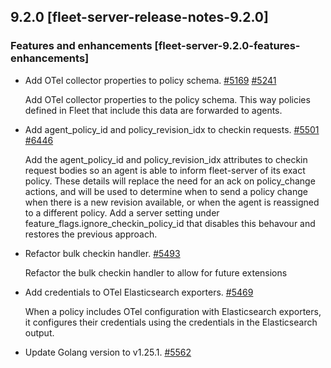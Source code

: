 ## 9.2.0 [fleet-server-release-notes-9.2.0]


### Features and enhancements [fleet-server-9.2.0-features-enhancements]

* Add OTel collector properties to policy schema. [#5169](https://github.com/elastic/fleet-server/pull/5169) [#5241](https://github.com/elastic/fleet-server/issues/5241)

  Add OTel collector properties to the policy schema. This way policies defined in Fleet that include
  this data are forwarded to agents.
  
* Add agent_policy_id and policy_revision_idx to checkin requests. [#5501](https://github.com/elastic/fleet-server/pull/5501) [#6446](https://github.com/elastic/elastic-agent/issues/6446)

  Add the agent_policy_id and policy_revision_idx attributes to checkin
  request bodies so an agent is able to inform fleet-server of its exact
  policy. These details will replace the need for an ack on
  policy_change actions, and will be used to determine when to send a
  policy change when there is a new revision available, or when the
  agent is reassigned to a different policy. Add a server setting under
  feature_flags.ignore_checkin_policy_id that disables this behavour and
  restores the previous approach.
  
* Refactor bulk checkin handler. [#5493](https://github.com/elastic/fleet-server/pull/5493) 

  Refactor the bulk checkin handler to allow for future extensions
* Add credentials to OTel Elasticsearch exporters. [#5469](https://github.com/elastic/fleet-server/pull/5469) 

  When a policy includes OTel configuration with Elasticsearch exporters, it configures their credentials using the credentials in the Elasticsearch output.
* Update Golang version to v1.25.1. [#5562](https://github.com/elastic/fleet-server/pull/5562) 



